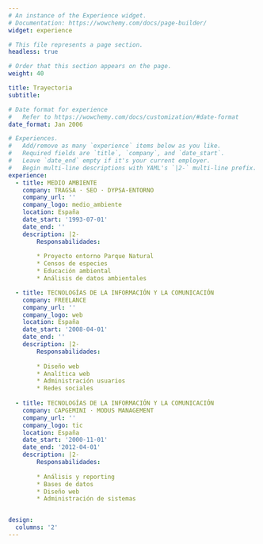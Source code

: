 ```yaml
---
# An instance of the Experience widget.
# Documentation: https://wowchemy.com/docs/page-builder/
widget: experience

# This file represents a page section.
headless: true

# Order that this section appears on the page.
weight: 40

title: Trayectoria
subtitle:

# Date format for experience
#   Refer to https://wowchemy.com/docs/customization/#date-format
date_format: Jan 2006

# Experiences.
#   Add/remove as many `experience` items below as you like.
#   Required fields are `title`, `company`, and `date_start`.
#   Leave `date_end` empty if it's your current employer.
#   Begin multi-line descriptions with YAML's `|2-` multi-line prefix.
experience:
  - title: MEDIO AMBIENTE
    company: TRAGSA · SEO · DYPSA-ENTORNO
    company_url: ''
    company_logo: medio_ambiente
    location: España
    date_start: '1993-07-01'
    date_end: ''
    description: |2-
        Responsabilidades:
        
        * Proyecto entorno Parque Natural
        * Censos de especies
        * Educación ambiental
        * Análisis de datos ambientales

  - title: TECNOLOGÍAS DE LA INFORMACIÓN Y LA COMUNICACIÓN
    company: FREELANCE
    company_url: ''
    company_logo: web
    location: España
    date_start: '2008-04-01'
    date_end: ''
    description: |2-
        Responsabilidades:
        
        * Diseño web
        * Analítica web
        * Administración usuarios
        * Redes sociales
        
  - title: TECNOLOGÍAS DE LA INFORMACIÓN Y LA COMUNICACIÓN
    company: CAPGEMINI · MODUS MANAGEMENT
    company_url: ''
    company_logo: tic
    location: España
    date_start: '2000-11-01'
    date_end: '2012-04-01'
    description: |2-
        Responsabilidades:
        
        * Análisis y reporting
        * Bases de datos
        * Diseño web
        * Administración de sistemas


design:
  columns: '2'
---
```

